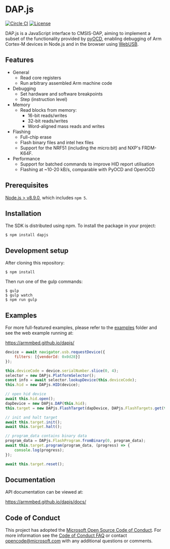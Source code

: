 # DAP.js

[![Circle CI](https://circleci.com/gh/ARMmbed/dapjs.svg?style=shield&circle-token=d37ef109d0134f6f8e4eb12a65214a8b159f77d8)](https://circleci.com/gh/ARMmbed/dapjs/)
[![License](https://img.shields.io/badge/License-MIT-blue.svg)](https://spdx.org/licenses/MIT.html)

DAP.js is a JavaScript interface to CMSIS-DAP, aiming to implement a subset of
the functionality provided by [pyOCD](https://github.com/mbedmicro/pyOCD), enabling
debugging of Arm Cortex-M devices in Node.js and in the browser using [WebUSB](https://developers.google.com/web/updates/2016/03/access-usb-devices-on-the-web).

## Features

- General
    - Read core registers
    - Run arbitrary assembled Arm machine code
- Debugging
    - Set hardware and software breakpoints
    - Step (instruction level)
- Memory
    - Read blocks from memory:
        - 16-bit reads/writes
        - 32-bit reads/writes
        - Word-aligned mass reads and writes
- Flashing
    - Full-chip erase
    - Flash binary files and intel hex files
    - Support for the NRF51 (including the micro:bit) and NXP's FRDM-K64F.
- Performance
    - Support for batched commands to improve HID report utilisation
    - Flashing at ~10-20 kB/s, comparable with PyOCD and OpenOCD

## Prerequisites

[Node.js > v8.9.0](https://nodejs.org), which includes `npm 5`.

## Installation

The SDK is distributed using npm. To install the package in your project:

    $ npm install dapjs

## Development setup

After cloning this repository:

    $ npm install

Then run one of the gulp commands:

    $ gulp
    $ gulp watch
    $ npm run gulp

## Examples

For more full-featured examples, please refer to the [examples](https://github.com/ARMmbed/dapjs/tree/master/examples) folder and see the web example running at:

https://armmbed.github.io/dapjs/

```javascript
device = await navigator.usb.requestDevice({
    filters: [{vendorId: 0x0d28}]
});

this.deviceCode = device.serialNumber.slice(0, 4);
selector = new DAPjs.PlatformSelector();
const info = await selector.lookupDevice(this.deviceCode);
this.hid = new DAPjs.HID(device);

// open hid device
await this.hid.open();
dapDevice = new DAPjs.DAP(this.hid);
this.target = new DAPjs.FlashTarget(dapDevice, DAPjs.FlashTargets.get(this.deviceCode));

// init and halt target
await this.target.init();
await this.target.halt();

// program_data contains binary data
program_data = DAPjs.FlashProgram.fromBinary(0, program_data);
await this.target.program(program_data, (progress) => {
    console.log(progress);
});

await this.target.reset();
```

## Documentation

API documentation can be viewed at:

https://armmbed.github.io/dapjs/docs/

## Code of Conduct

This project has adopted the [Microsoft Open Source Code of Conduct](https://opensource.microsoft.com/codeofconduct/). For more information see the [Code of Conduct FAQ](https://opensource.microsoft.com/codeofconduct/faq/) or contact [opencode@microsoft.com](mailto:opencode@microsoft.com) with any additional questions or comments.
